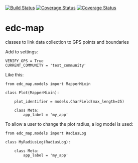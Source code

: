 [![Build Status](https://travis-ci.org/botswana-harvard/edc-map.svg?branch=develop)](https://travis-ci.org/botswana-harvard/edc-map) [![Coverage Status](https://coveralls.io/repos/github/botswana-harvard/edc-map/badge.svg?branch=develop)](https://coveralls.io/github/botswana-harvard/edc-map?branch=develop)
[![Coverage Status](https://coveralls.io/repos/github/Botswana-Havard-Edc-Repos/edc-map/badge.svg?branch=develop)](https://coveralls.io/github/Botswana-Havard-Edc-Repos/edc-map?branch=develop)

# edc-map

classes to link data collection to GPS points and boundaries


Add to settings:

	VERIFY_GPS = True
	CURRENT_COMMUNITY = 'test_community'
	
Like this:

	from edc_map.models import MapperMixin
	
	class Plot(MapperMixin):
	
		plot_identifier = models.CharField(max_length=25)

		class Meta:
			app_label = 'my_app'
			
To allow a user to change the plot radius, a log model is used:

	from edc_map.models import RadiusLog
	
	class MyRadiusLog(RadiusLog):
		
		class Meta:
    		app_label = 'my_app'
